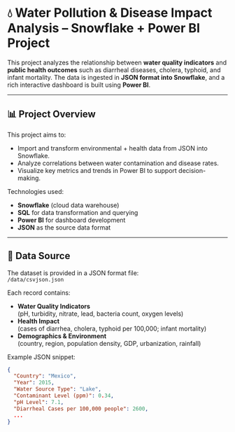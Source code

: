 # 💧 Water Pollution & Disease Impact Analysis – Snowflake + Power BI Project

This project analyzes the relationship between **water quality indicators** and **public health outcomes** such as diarrheal diseases, cholera, typhoid, and infant mortality. The data is ingested in **JSON format into Snowflake**, and a rich interactive dashboard is built using **Power BI**.

---

## 📊 Project Overview

This project aims to:
- Import and transform environmental + health data from JSON into Snowflake.
- Analyze correlations between water contamination and disease rates.
- Visualize key metrics and trends in Power BI to support decision-making.

Technologies used:
- **Snowflake** (cloud data warehouse)
- **SQL** for data transformation and querying
- **Power BI** for dashboard development
- **JSON** as the source data format

---

## 🧾 Data Source

The dataset is provided in a JSON format file:  
`/data/csvjson.json`

Each record contains:
- **Water Quality Indicators**  
  (pH, turbidity, nitrate, lead, bacteria count, oxygen levels)
- **Health Impact**  
  (cases of diarrhea, cholera, typhoid per 100,000; infant mortality)
- **Demographics & Environment**  
  (country, region, population density, GDP, urbanization, rainfall)

Example JSON snippet:
```json
{
  "Country": "Mexico",
  "Year": 2015,
  "Water Source Type": "Lake",
  "Contaminant Level (ppm)": 0.34,
  "pH Level": 7.1,
  "Diarrheal Cases per 100,000 people": 2600,
  ...
}

